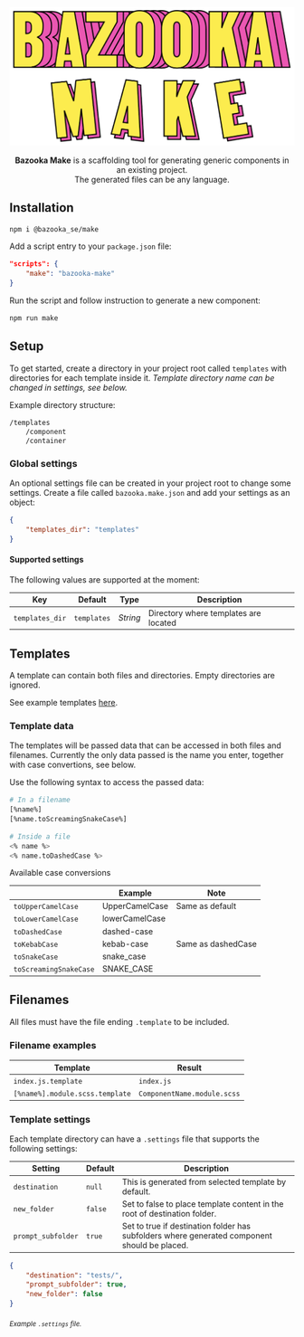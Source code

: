 
<p align="center">
  <img src="https://raw.githubusercontent.com/bazooka/make/main/media/bm.png" alt="Bazooka Make" width="750">
</p>

<p align="center">
  <b>Bazooka Make</b> is a scaffolding tool for generating generic components in an existing project.
  <br>
  The generated files can be any language.
</p>

## Installation

```
npm i @bazooka_se/make
```

Add a script entry to your `package.json` file:

```json
"scripts": {
    "make": "bazooka-make"
}
```

Run the script and follow instruction to generate a new component:

```sh
npm run make
```

## Setup

To get started, create a directory in your project root called `templates` with directories for each template inside it. _Template directory name can be changed in settings, see below._

Example directory structure:
```
/templates
    /component
    /container
```

### Global settings

An optional settings file can be created in your project root to change some settings. Create a file called `bazooka.make.json` and add your settings as an object:

```json
{
    "templates_dir": "templates"
}
```

#### Supported settings

The following values are supported at the moment:

| Key | Default | Type | Description |
|---|---|---|---|
|`templates_dir`|`templates`|_String_|Directory where templates are located|

## Templates

A template can contain both files and directories. Empty directories are ignored.

See example templates [here](https://github.com/bazooka/make/tree/main/templates/).

### Template data

The templates will be passed data that can be accessed in both files and filenames. Currently the only data passed is the name you enter, together with case convertions, see below.

Use the following syntax to access the passed data:

```sh
# In a filename
[%name%]
[%name.toScreamingSnakeCase%]
```

```sh
# Inside a file
<% name %>
<% name.toDashedCase %>
```
Available case conversions

|  | Example | Note |
| - | - | - |
| `toUpperCamelCase` | UpperCamelCase | Same as default |
| `toLowerCamelCase` | lowerCamelCase | |
| `toDashedCase` | dashed-case | |
| `toKebabCase` | kebab-case | Same as dashedCase |
| `toSnakeCase` | snake_case | |
| `toScreamingSnakeCase` | SNAKE_CASE | |

## Filenames

All files must have the file ending `.template` to be included.

### Filename examples

| Template | Result |
| --- | --- |
| `index.js.template` | `index.js` |
| `[%name%].module.scss.template` | `ComponentName.module.scss` |

### Template settings

Each template directory can have a `.settings` file that supports the following settings:

| Setting | Default | Description |
| --- | --- | --- |
| `destination` | `null` | This is generated from selected template by default. |
| `new_folder` | `false` | Set to false to place template content in the root of destination folder. |
| `prompt_subfolder` | `true` | Set to true if destination folder has subfolders where generated component should be placed. |

```json
{
    "destination": "tests/",
    "prompt_subfolder": true,
    "new_folder": false
}
```
<sub><i>Example `.settings` file.</i></sub>
